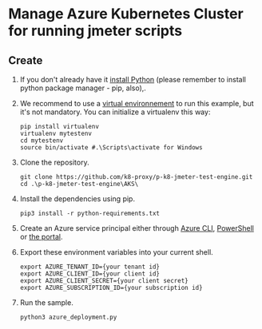 # Manage Azure Kubernetes Cluster for running jmeter scripts

## Create 

1. If you don't already have it [install Python](https://www.python.org/downloads/) (please remember to install python package manager - pip, also),.

1. We recommend to use a [virtual environnement](https://docs.python.org/3/tutorial/venv.html) to run this example, but it's not mandatory. You can initialize a virtualenv this way:

    ```
    pip install virtualenv
    virtualenv mytestenv
    cd mytestenv
    source bin/activate #.\Scripts\activate for Windows
    ```

1. Clone the repository.

    ```
    git clone https://github.com/k8-proxy/p-k8-jmeter-test-engine.git
	cd .\p-k8-jmeter-test-engine\AKS\
    ```

1. Install the dependencies using pip.

    ```
    pip3 install -r python-requirements.txt
    ```

1. Create an Azure service principal either through
[Azure CLI](https://azure.microsoft.com/documentation/articles/resource-group-authenticate-service-principal-cli/),
[PowerShell](https://azure.microsoft.com/documentation/articles/resource-group-authenticate-service-principal/)
or [the portal](https://azure.microsoft.com/documentation/articles/resource-group-create-service-principal-portal/).

1. Export these environment variables into your current shell. 

    ```
    export AZURE_TENANT_ID={your tenant id}
    export AZURE_CLIENT_ID={your client id}
    export AZURE_CLIENT_SECRET={your client secret}
    export AZURE_SUBSCRIPTION_ID={your subscription id}
    ```

1. Run the sample.

    ```
    python3 azure_deployment.py
    ```

